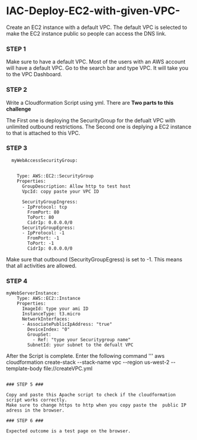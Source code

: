 # IAC-Deploy-EC2-with-given-VPC-

Create an EC2 instance with a default VPC. The default VPC is selected to make the EC2 instance public so people can access the DNS link. 

### STEP 1 ###

Make sure to have a default VPC. Most of the users with an AWS account will have a default VPC. Go to the search bar and type VPC. It will take you to the VPC Dashboard. 

### STEP 2 ###

Write a Cloudformation Script using yml. 
There are **Two parts to this challenge** 

The First one is deploying the SecurityGroup for the defualt VPC with unlimited outbound restrictions. 
The Second one is deplying a EC2 instance to that is attached to this VPC. 

### STEP 3 ###

```
  myWebAccessSecurityGroup:
    

    Type: AWS::EC2::SecurityGroup
    Properties:
      GroupDescription: Allow http to test host
      VpcId: copy paste your VPC ID
         
      SecurityGroupIngress:
      - IpProtocol: tcp
        FromPort: 80
        ToPort: 80
        CidrIp: 0.0.0.0/0
      SecurityGroupEgress:
      - IpProtocol: -1
        FromPort: -1
        ToPort: -1
        CidrIp: 0.0.0.0/0
```

Make sure that outbound (SecurityGroupEgress) is set to -1. This means that all activities are allowed. 

### STEP 4 ### 

```
myWebServerInstance: 
    Type: AWS::EC2::Instance
    Properties: 
      ImageId: type your ami ID
      InstanceType: t3.micro
      NetworkInterfaces: 
      - AssociatePublicIpAddress: "true"
        DeviceIndex: "0"
        GroupSet: 
          - Ref: "type your Securitygroup name"
        SubnetId: your subnet to the defualt VPC
```
After the Script is complete. Enter the following command 
'''
aws cloudformation create-stack --stack-name vpc --region us-west-2 --template-body file://createVPC.yml
```

### STEP 5 ###

Copy and paste this Apache script to check if the cloudformation script works correctly. 
Make sure to change https to http when you copy paste the  public IP adress in the browser. 

### STEP 6 ###

Expected outcome is a test page on the browser. 
